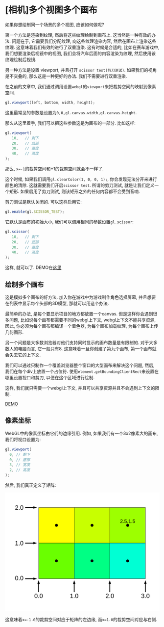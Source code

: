 # [相机]多个视图多个画布

如果你想绘制同一个场景的多个视图, 应该如何做呢?

第一个方法是渲染到纹理, 然后将这些纹理绘制到画布上. 这当然是一种有效的办法. 问题在于, 它需要我们分配纹理, 向这些纹理渲染内容, 然后在画布上渲染这些纹理. 这意味着我们有效的进行了双重渲染. 这有时候是合适的, 比如在赛车游戏中, 我们想要渲染后视镜中的视图, 我们会将汽车后面的内容渲染为纹理, 然后使用该纹理绘制后视镜.

另一种方法是设置 viewport, 并且打开 `scissor test(剪刀测试)`. 如果我们的视角是不交叠的, 那么这是一种更好的办法. 我们不需要进行双重渲染. 

在之前的文章中, 我们通过调用设置`webgl`的`viewport`来把裁剪空间的映射到像素空间. 

```js
gl.viewport(left, bottom, width, height);
```

这里最常见的参数是设置为`0,0,gl.canvas.width,gl.canvas.height`.

那么从这里着手, 我们可以把这些参数这是为画布的一部分. 比如这样:

```js
gl.viewport(
   10,   // 剩下
   20,   // 底部
   30,   // 宽度
   40,   // 高度
);
```

那么, `x=-1`的裁剪空间和+1的裁剪空间就会不一样了. 

这个时候, 如果我们调用`gl.clearColor(1, 0, 0, 1);`, 你会发现无法分开来进行颜色的清除. 这就需要我们开启`scissor test`. 所谓的剪刀测试, 就是让我们定义一个矩形. 如果启用了剪刀测试, 则该矩形之外的任何内容都不会受到音响. 

剪刀测试是默认关闭的. 可以这样启用它:

```js
gl.enable(gl.SCISSOR_TEST);
```

它默认是画布的初始大小, 我们可以调用相同的参数设置`gl.scissor`:

```js
gl.scissor(
   10,   // 剩下
   20,   // 底部
   30,   // 宽度
   40,   // 高度
);
```

这样, 就可以了. DEMO在[这里](./code/[[相机]多视图&多画布/index.html])

## 绘制多个画布

这是模拟多个画布的好方法. 加入你在游戏中为游戏制作角色选择屏幕, 并且想要在列表中显示每个头部的3D模型, 那就可以用这个办法. 

最简单的办法, 是每个要显示项目的地方都放置一个canvas. 但是这样你会遇到很多问题, 比如说每个画布都需要不同的webgl上下文, webgl上下文不能共享资源, 因此, 你必须为每个画布都编译一个着色器, 为每个画布加载纹理, 为每个画布上传几何图形.

另一个问题是大多数浏览器对他们支持同时显示的画布数量是有限制的. 对于大多数人的电脑而言, 它一般只有8. 这意味着一旦你创建了第九个画布, 第一个画布就会失去它的上下文. 

我们可以通过只制作一个覆盖浏览器整个窗口的大型画布来解决这个问题, 然后, 我们在每个div上放置一个占位符. 使用`element.getBoundingClientRect`来设置在哪里设置视口和剪刀, 以便在这个区域进行绘制.

这样, 我们就只需要一个webgl上下文, 并且可以共享资源并且不会遇到上下文的限制. 

[DEMO](./code/[相机]多画布/index.html)

## 像素坐标

WebGL中的像素坐标由它们的边缘引用. 例如, 如果我们有一个3x2像素大的画布, 我们将视口设置为:

```js
gl.viewport(
  0, // 剩下
  0, // 底部
  3, // 宽度
  2, // 高度
);
```

然后, 我们真正定义了矩阵:

![alt](./imgs/webgl-pixels.svg)

这意味着`x=-1.0`的裁剪空间对应于矩阵的左边缘, 而`x=1.0`的裁剪空间对应与右侧.